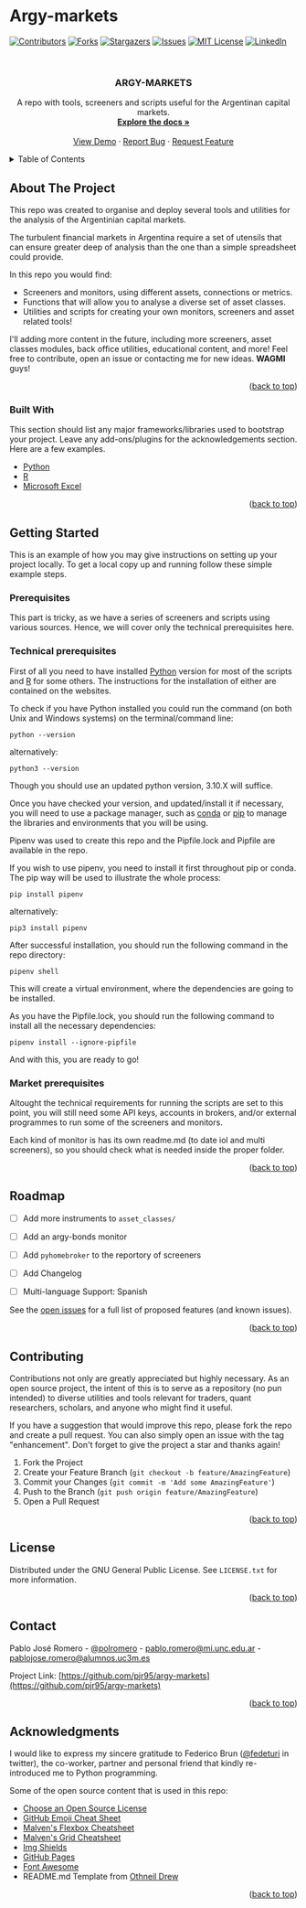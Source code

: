 # Argy-markets

<div id="top"></div>
<!--
*** Thanks for checking out the Best-README-Template. If you have a suggestion
*** that would make this better, please fork the repo and create a pull request
*** or simply open an issue with the tag "enhancement".
*** Don't forget to give the project a star!
*** Thanks again! Now go create something AMAZING! :D
-->



<!-- PROJECT SHIELDS -->
<!--
*** I'm using markdown "reference style" links for readability.
*** Reference links are enclosed in brackets [ ] instead of parentheses ( ).
*** See the bottom of this document for the declaration of the reference variables
*** for contributors-url, forks-url, etc. This is an optional, concise syntax you may use.
*** https://www.markdownguide.org/basic-syntax/#reference-style-links
-->
[![Contributors][contributors-shield]][contributors-url]
[![Forks][forks-shield]][forks-url]
[![Stargazers][stars-shield]][stars-url]
[![Issues][issues-shield]][issues-url]
[![MIT License][license-shield]][license-url]
[![LinkedIn][linkedin-shield]][linkedin-url]



<!-- PROJECT LOGO -->
<br />
<div align="center">
  <a href="https://github.com/pjr95/argy-markets>
    <img src="images/logo.png" alt="Logo" width="80" height="80">
  </a>

  <h3 align="center">ARGY-MARKETS</h3>

  <p align="center">
    A repo with tools, screeners and scripts useful for the Argentinan capital markets.
    <br />
    <a href="https://github.com/pjr95/argy-markets"><strong>Explore the docs »</strong></a>
    <br />
    <br />
    <a href="https://github.com/pjr95/argy-markets">View Demo</a>
    ·
    <a href="https://github.com/pjr95/argy-markets/issues">Report Bug</a>
    ·
    <a href="https://github.com/pjr95/argy-markets/issues">Request Feature</a>
  </p>
</div>



<!-- TABLE OF CONTENTS -->
<details>
  <summary>Table of Contents</summary>
  <ol>
    <li>
      <a href="#about-the-project">About The Project</a>
      <ul>
        <li><a href="#built-with">Built With</a></li>
      </ul>
    </li>
    <li>
      <a href="#getting-started">Getting Started</a>
      <ul>
        <li><a href="#prerequisites">Prerequisites</a></li>
        <li><a href="#technical-prerequisites">Technical Prerequisites</a></li>
        <li><a href="#market-prerequisites">Market Prerequisites</a></li>
      </ul>
    </li>
    <li><a href="#usage">Usage</a></li>
    <li><a href="#roadmap">Roadmap</a></li>
    <li><a href="#contributing">Contributing</a></li>
    <li><a href="#license">License</a></li>
    <li><a href="#contact">Contact</a></li>
    <li><a href="#acknowledgments">Acknowledgments</a></li>
  </ol>
</details>



<!-- ABOUT THE PROJECT -->
## About The Project

This repo was created to organise and deploy several tools and utilities for the analysis of the Argentinian capital markets. 

The turbulent financial markets in Argentina require a set of utensils that can ensure greater deep of analysis than the one than a simple spreadsheet could provide.

In this repo you would find:
* Screeners and monitors, using different assets, connections or metrics.
* Functions that will allow you to analyse a diverse set of asset classes.
* Utilities and scripts for creating your own monitors, screeners and asset related tools!

I'll adding more content in the future, including more screeners, asset classes modules, back office utilities, educational content, and more! Feel free to contribute, open an issue or contacting me for new ideas. **WAGMI** guys!


<p align="right">(<a href="#top">back to top</a>)</p>



### Built With

This section should list any major frameworks/libraries used to bootstrap your project. Leave any add-ons/plugins for the acknowledgements section. Here are a few examples.

* [Python](https://www.python.org/)
* [R](https://www.r-project.org/)
* [Microsoft Excel](https://www.microsoft.com/es-ar/microsoft-365/excel)

<p align="right">(<a href="#top">back to top</a>)</p>



<!-- GETTING STARTED -->
## Getting Started

This is an example of how you may give instructions on setting up your project locally.
To get a local copy up and running follow these simple example steps.

### Prerequisites

This part is tricky, as we have a series of screeners and scripts using various sources. Hence, we will cover only the technical prerequisites here.

### Technical prerequisites

First of all you need to have installed [Python](https://www.python.org/downloads/) version for most of the scripts and [R](https://cran.r-project.org/mirrors.html) for some others. The instructions for the installation of either are contained on the websites.

To check if you have Python installed you could run the command (on both Unix and Windows systems) on the terminal/command line:

```
python --version
```

alternatively:

```
python3 --version
```

Though you should use an updated python version, 3.10.X will suffice.

Once you have checked your version, and updated/install it if necessary, you will need to use a package manager, such as [conda](https://anaconda.org/anaconda/conda#:~:text=Description%20Conda%20is%20an%20open%20source%20package%20management,programs%20but%20can%20package%20and%20distribute%20any%20software.?msclkid=13839272cf2511ec84ed0b86325382cf) or [pip](https://pypi.org/project/pip/?msclkid=a92d23d8cf2611ecb37b18975da6abee) to manage the libraries and environments that you will be using.

Pipenv was used to create this repo and the Pipfile.lock and Pipfile are available in the repo.

If you wish to use pipenv, you need to install it first throughout pip or conda. The pip way will be used to illustrate the whole process:

```
pip install pipenv
```

alternatively:

```
pip3 install pipenv
```
After successful installation, you should run the following command in the repo directory:

```
pipenv shell
```

This will create a virtual environment, where the dependencies are going to be installed. 

As you have the Pipfile.lock, you should run the following command to install all the necessary dependencies:

```
pipenv install --ignore-pipfile
```
And with this, you are ready to go!

### Market prerequisites

Altought the technical requirements for running the scripts are set to this point, you will still need some API keys, accounts in brokers, and/or external programmes to run some of the screeners and monitors.

Each kind of monitor is has its own readme.md (to date iol and multi screeners), so you should check what is needed inside the proper folder.

<p align="right">(<a href="#top">back to top</a>)</p>




<!-- ROADMAP -->
## Roadmap


- [ ] Add more instruments to `asset_classes/`
- [ ] Add an argy-bonds monitor
- [ ] Add `pyhomebroker` to the reportory of screeners  
- [ ] Add Changelog
- [ ] Multi-language Support: Spanish


See the [open issues](https://github.com/pjr95/argy-markets/issues) for a full list of proposed features (and known issues).

<p align="right">(<a href="#top">back to top</a>)</p>



<!-- CONTRIBUTING -->
## Contributing

Contributions not only are greatly appreciated but highly necessary. As an open source project, the intent of this is to serve as a repository (no pun intended) to diverse utilities and tools relevant for traders, quant researchers, scholars, and anyone who might find it useful.

If you have a suggestion that would improve this repo, please fork the repo and create a pull request. You can also simply open an issue with the tag "enhancement".
Don't forget to give the project a star and thanks again!

1. Fork the Project
2. Create your Feature Branch (`git checkout -b feature/AmazingFeature`)
3. Commit your Changes (`git commit -m 'Add some AmazingFeature'`)
4. Push to the Branch (`git push origin feature/AmazingFeature`)
5. Open a Pull Request

<p align="right">(<a href="#top">back to top</a>)</p>



<!-- LICENSE -->
## License

Distributed under the GNU General Public License. See `LICENSE.txt` for more information.

<p align="right">(<a href="#top">back to top</a>)</p>



<!-- CONTACT -->
## Contact

Pablo José Romero - [@polromero](https://twitter.com/PolRomero) - pablo.romero@mi.unc.edu.ar - pablojose.romero@alumnos.uc3m.es

Project Link: [https://github.com/pjr95/argy-markets](https://github.com/pjr95/argy-markets)

<p align="right">(<a href="#top">back to top</a>)</p>



<!-- ACKNOWLEDGMENTS -->
## Acknowledgments

I would like to express my sincere gratitude to Federico Brun ([@fedeturi](https://twitter.com/fedeturi) in twitter), the co-worker, partner and personal friend that kindly re-introduced me to Python programming.

<!-- I will also like to give my thanks to Jonatán Saúl, PhD [@jonatansaul](https://twitter.com/jonatansaul). He is one of the most brillant traders that I know of, and has helped me to jumpstart my career in the financial markets. -->

Some of the open source content that is used in this repo:

* [Choose an Open Source License](https://choosealicense.com)
* [GitHub Emoji Cheat Sheet](https://www.webpagefx.com/tools/emoji-cheat-sheet)
* [Malven's Flexbox Cheatsheet](https://flexbox.malven.co/)
* [Malven's Grid Cheatsheet](https://grid.malven.co/)
* [Img Shields](https://shields.io)
* [GitHub Pages](https://pages.github.com)
* [Font Awesome](https://fontawesome.com)
* README.md Template from [Othneil Drew](https://github.com/othneildrew/Best-README-Template)

<p align="right">(<a href="#top">back to top</a>)</p>



<!-- MARKDOWN LINKS & IMAGES -->
<!-- https://www.markdownguide.org/basic-syntax/#reference-style-links -->
[contributors-shield]: https://img.shields.io/github/contributors/pjr95/argy-markets.svg?style=for-the-badge
[contributors-url]: https://github.com/pjr95/argy-markets/graphs/contributors
[forks-shield]: https://img.shields.io/github/forks/pjr95/argy-markets.svg?style=for-the-badge
[forks-url]: https://github.com/pjr95/argy-markets/network/members
[stars-shield]: https://img.shields.io/github/stars/pjr95/argy-markets.svg?style=for-the-badge
[stars-url]: hhttps://github.com/pjr95/argy-markets/stargazers
[issues-shield]: https://img.shields.io/github/issues/pjr95/argy-markets.svg?style=for-the-badge
[issues-url]: https://github.com/pjr95/argy-markets/issues
[license-shield]: https://img.shields.io/github/license/pjr95/argy-markets.svg?style=for-the-badge
[license-url]: https://github.com/pjr95/argy-markets/blob/main/LICENSE
[linkedin-shield]: https://img.shields.io/badge/-LinkedIn-black.svg?style=for-the-badge&logo=linkedin&colorB=555
[linkedin-url]: https://www.linkedin.com/in/pjr95/
[product-screenshot]: images/screenshot.png